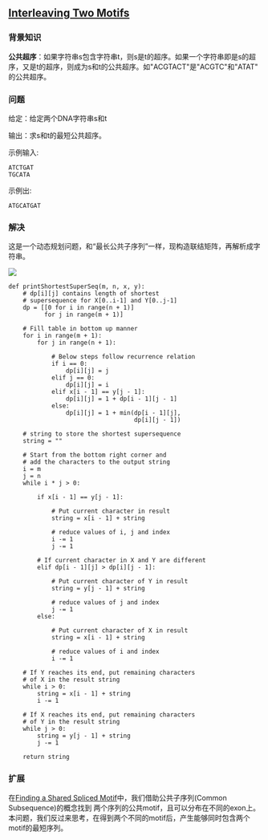 ## [Interleaving Two Motifs](https://rosalind.info/problems/scsp/)

### 背景知识

**公共超序**：如果字符串s包含字符串t，则s是t的超序。如果一个字符串即是s的超序，又是t的超序，则成为s和t的公共超序。如"ACGTACT"是"ACGTC"和"ATAT"
的公共超序。

### 问题

给定：给定两个DNA字符串s和t

输出：求s和t的最短公共超序。

示例输入: 

    ATCTGAT
    TGCATA

示例出: 

    ATGCATGAT

### 解决

这是一个动态规划问题，和“最长公共子序列”一样，现构造联结矩阵，再解析成字符串。

<a href="https://media.geeksforgeeks.org/wp-content/uploads/Shortest-Supersequence.jpg" target="_blank"><img src="https://media.geeksforgeeks.org/wp-content/uploads/Shortest-Supersequence.jpg" /></a>

    def printShortestSuperSeq(m, n, x, y):
        # dp[i][j] contains length of shortest
        # supersequence for X[0..i-1] and Y[0..j-1]
        dp = [[0 for i in range(n + 1)]
              for j in range(m + 1)]
    
        # Fill table in bottom up manner
        for i in range(m + 1):
            for j in range(n + 1):
    
                # Below steps follow recurrence relation
                if i == 0:
                    dp[i][j] = j
                elif j == 0:
                    dp[i][j] = i
                elif x[i - 1] == y[j - 1]:
                    dp[i][j] = 1 + dp[i - 1][j - 1]
                else:
                    dp[i][j] = 1 + min(dp[i - 1][j],
                                       dp[i][j - 1])
    
        # string to store the shortest supersequence
        string = ""
    
        # Start from the bottom right corner and
        # add the characters to the output string
        i = m
        j = n
        while i * j > 0:

            if x[i - 1] == y[j - 1]:
    
                # Put current character in result
                string = x[i - 1] + string
    
                # reduce values of i, j and index
                i -= 1
                j -= 1
    
            # If current character in X and Y are different
            elif dp[i - 1][j] > dp[i][j - 1]:
    
                # Put current character of Y in result
                string = y[j - 1] + string
    
                # reduce values of j and index
                j -= 1
            else:
    
                # Put current character of X in result
                string = x[i - 1] + string
    
                # reduce values of i and index
                i -= 1
    
        # If Y reaches its end, put remaining characters
        # of X in the result string
        while i > 0:
            string = x[i - 1] + string
            i -= 1
    
        # If X reaches its end, put remaining characters
        # of Y in the result string
        while j > 0:
            string = y[j - 1] + string
            j -= 1
    
        return string

### 扩展

在[Finding a Shared Spliced Motif](https://rosalind.info/problems/lcsq/)中，我们借助公共子序列(Common Subsequence)的概念找到
两个序列的公共motif，且可以分布在不同的exon上。本问题，我们反过来思考，在得到两个不同的motif后，产生能够同时包含两个motif的最短序列。